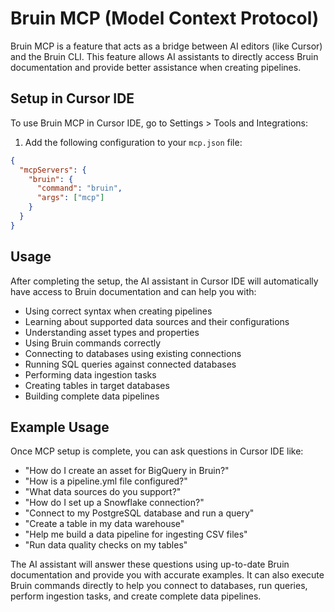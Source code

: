 # Bruin MCP (Model Context Protocol)

Bruin MCP is a feature that acts as a bridge between AI editors (like Cursor) and the Bruin CLI. This feature allows AI assistants to directly access Bruin documentation and provide better assistance when creating pipelines.


## Setup in Cursor IDE

To use Bruin MCP in Cursor IDE, go to Settings > Tools and Integrations:

1. Add the following configuration to your `mcp.json` file:

```json
{
  "mcpServers": {
    "bruin": {
      "command": "bruin",
      "args": ["mcp"]
    }
  }
}
```

## Usage

After completing the setup, the AI assistant in Cursor IDE will automatically have access to Bruin documentation and can help you with:

- Using correct syntax when creating pipelines
- Learning about supported data sources and their configurations
- Understanding asset types and properties
- Using Bruin commands correctly
- Connecting to databases using existing connections
- Running SQL queries against connected databases
- Performing data ingestion tasks
- Creating tables in target databases
- Building complete data pipelines

## Example Usage

Once MCP setup is complete, you can ask questions in Cursor IDE like:

- "How do I create an asset for BigQuery in Bruin?"
- "How is a pipeline.yml file configured?"
- "What data sources do you support?"
- "How do I set up a Snowflake connection?"
- "Connect to my PostgreSQL database and run a query"
- "Create a table in my data warehouse"
- "Help me build a data pipeline for ingesting CSV files"
- "Run data quality checks on my tables"

The AI assistant will answer these questions using up-to-date Bruin documentation and provide you with accurate examples. It can also execute Bruin commands directly to help you connect to databases, run queries, perform ingestion tasks, and create complete data pipelines.

